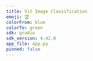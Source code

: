 ```yaml
---
title: Vit Image Classification
emoji: 🏆
colorFrom: blue
colorTo: green
sdk: gradio
sdk_version: 4.42.0
app_file: app.py
pinned: false
---
```

